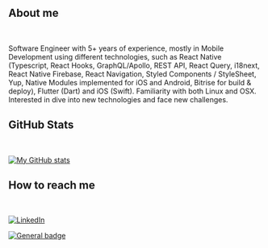## About me

</br>

Software Engineer with 5+ years of experience, mostly in Mobile Development using different technologies, such as React Native (Typescript, React Hooks, GraphQL/Apollo, REST API, React Query, i18next, React Native Firebase, React Navigation, Styled Components / StyleSheet, Yup, Native Modules implemented for iOS and Android, Bitrise for build & deploy), Flutter (Dart) and iOS (Swift). Familiarity with both Linux and OSX. Interested in dive into new technologies and face new challenges.

## GitHub Stats

</br>

[![My GitHub stats](https://github-readme-stats-theta-six-10.vercel.app/api?username=rrosatti&show_icons=true)](https://github.com/rrosatti/github-readme-stats)

## How to reach me

</br>

 [![LinkedIn](https://img.shields.io/badge/LinkedIn-0077B5?style=for-the-badge&logo=linkedin&logoColor=white)](https://www.linkedin.com/in/rrosatti/?locale=en_US)

 [![General badge](https://img.shields.io/badge/Gmail-D14836?style=for-the-badge&logo=gmail&logoColor=white)](mailto:rodrigorosattig@gmail.com)
